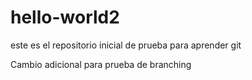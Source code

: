# hello-world2
este es el repositorio inicial de prueba para aprender git


Cambio adicional para prueba de branching
